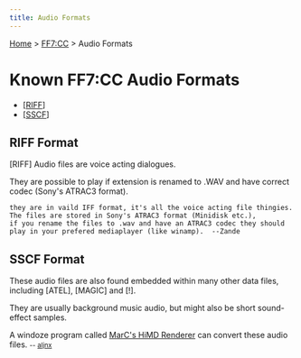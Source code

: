 ```yaml
---
title: Audio Formats
---
```


[Home](Main%20Page.md) > [FF7:CC](FF7:CC.md) > Audio Formats

# Known FF7:CC Audio Formats

-   [\[RIFF][1]\]
-   [\[SSCF][2]\]

## RIFF Format

\[RIFF\] Audio files are voice acting dialogues.

They are possible to play if extension is renamed to .WAV and have
correct codec (Sony's ATRAC3 format).

    they are in vaild IFF format, it's all the voice acting file thingies. The files are stored in Sony's ATRAC3 format (Minidisk etc.), 
    if you rename the files to .wav and have an ATRAC3 codec they should play in your prefered mediaplayer (like winamp).  --Zande

## SSCF Format

These audio files are also found embedded within many other data files,
including \[ATEL\], \[MAGIC\] and \[!\].

They are usually background music audio, but might also be short
sound-effect samples.

A windoze program called [MarC's HiMD Renderer][] can convert these
audio files. <small>-- [aljnx][]</small>

  [1]: Audio%20Formats.md#RIFF%20Format "wikilink"
  [2]: Audio%20Formats.md#SSCF%20Format "wikilink"
  [MarC's HiMD Renderer]: ../FF7:CC.md#Viewers%20/%20Extractors "wikilink"
  [aljnx]: http://forums.qhimm.com/index.php?action=profile;u=4675
